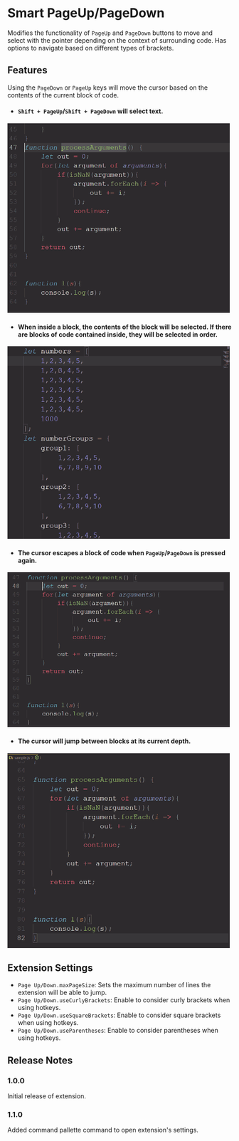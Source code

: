 # Smart PageUp/PageDown

Modifies the functionality of `PageUp` and `PageDown` buttons to move and select with the pointer depending on the context of surrounding code. Has options to navigate based on different types of brackets.

## Features

Using the `PageDown` or `PageUp` keys will move the cursor based on the contents of the current block of code.  


* #### `Shift + PageUp`/`Shift + PageDown` will select text.  
![selecting text](images/selection.gif)

* #### When inside a block, the contents of the block will be selected. If there are blocks of code contained inside, they will be selected in order.   
![selecting in a code block](images/inner.gif)

* #### The cursor escapes a block of code when `PageUp`/`PageDown` is pressed again.  
![escaping a block](images/escape.gif)

* #### The cursor will jump between blocks at its current depth.  
![jumping between blocks](images/samedepth.gif)

## Extension Settings

* `Page Up/Down.maxPageSize`: Sets the maximum number of lines the extension will be able to jump.
* `Page Up/Down.useCurlyBrackets`: Enable to consider curly brackets when using hotkeys.
* `Page Up/Down.useSquareBrackets`: Enable to consider square brackets when using hotkeys.
* `Page Up/Down.useParentheses`: Enable to consider parentheses when using hotkeys.


## Release Notes

### 1.0.0

Initial release of extension.

### 1.1.0

Added command pallette command to open extension's settings.
